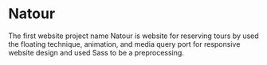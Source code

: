 # Natour
The first website project name Natour is website for reserving tours by used the floating technique, animation, and media query port for responsive website design and used Sass to be a preprocessing.
